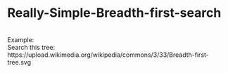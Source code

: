 # Really-Simple-Breadth-first-search
<br />
Example:<br />
Search this tree: https://upload.wikimedia.org/wikipedia/commons/3/33/Breadth-first-tree.svg <br/>

